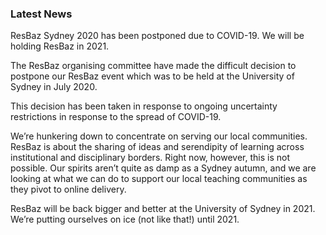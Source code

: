 ### Latest News

ResBaz Sydney 2020 has been postponed due to COVID-19.
We will be holding ResBaz in 2021.

The ResBaz organising committee have made the difficult decision to postpone our ResBaz event which was to be held at the University of Sydney in July 2020.

This decision has been taken in response to ongoing uncertainty restrictions in response to the spread of COVID-19.

We’re hunkering down to concentrate on serving our local communities. ResBaz is about the sharing of ideas and serendipity of learning across institutional and disciplinary borders. Right now, however, this is not possible. Our spirits aren’t quite as damp as a Sydney autumn, and we are looking at what we can do to support our local teaching communities as they pivot to online delivery. 

ResBaz will be back bigger and better at the University of Sydney in 2021. We’re putting ourselves on ice (not like that!) until 2021.
